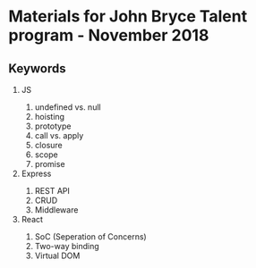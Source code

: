 <h1>Materials for John Bryce Talent program - November 2018</h2>
<h2>Keywords</h2>
<ol>
  <li>JS</li><ol>
	<li>undefined vs. null</li>
	<li>hoisting</li>
	<li>prototype</li>
	<li>call vs. apply</li>
	<li>closure</li>
	<li>scope</li>
	<li>promise</li>
	</ol>
<li>Express</li><ol>
	<li>REST API</li>
	<li>CRUD</li>
	<li>Middleware</li>
	</ol>
<li>React</li><ol>
	<li>SoC (Seperation of Concerns)</li>
	<li>Two-way binding</li>
	<li>Virtual DOM</li>
	</ol>
 </ol>
